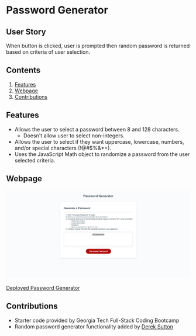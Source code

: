 # Password Generator

## User Story
When button is clicked, user is prompted then random password is returned based on criteria of user selection.

## Contents
1. [Features](#features)
2. [Webpage](#webpage)
3. [Contributions](#contributions)

## Features
* Allows the user to select a password between 8 and 128 characters.
    * Doesn't allow user to select non-integers.
* Allows the user to select if they want uppercase, lowercase, numbers, and/or special characters (!@#$%&*+).
* Uses the JavaScript Math object to randomize a password from the user selected criteria.

## Webpage
![Password Generator](./Assets/deployed-password-generator.png)

[Deployed Password Generator](https://dereksutton.github.io/password-generator/)

## Contributions
- Starter code provided by Georgia Tech Full-Stack Coding Bootcamp
- Random password generator functionality added by [Derek Sutton](https://github.com/dereksutton)